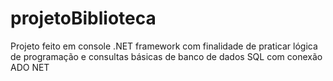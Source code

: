 # projetoBiblioteca

Projeto feito em console .NET framework com finalidade de praticar lógica de programação e consultas básicas de banco de dados SQL com conexão ADO NET
